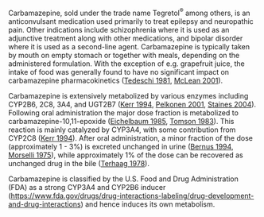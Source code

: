 Carbamazepine, sold under the trade name Tegretol<sup>®</sup> among others, is an anticonvulsant medication used primarily to treat epilepsy and neuropathic pain. Other indications include schizophrenia where it is used as an adjunctive treatment along with other medications, and bipolar disorder where it is used as a second-line agent. Carbamazepine is typically taken by mouth on empty stomach or together with meals, depending on the administered formulation. With the exception of e.g. grapefruit juice, the intake of food was generally found to have no significant impact on carbamazepine pharmacokinetics ([Tedeschi 1981](#5-References), [McLean 2001](#5-References)).

Carbamazepine is extensively metabolized by various enzymes including CYP2B6, 2C8, 3A4, and UGT2B7 ([Kerr 1994](#5-References), [Pelkonen 2001](#5-References), [Staines 2004](#5-References)). Following oral administration the major dose fraction is metabolized to carbamazepine-10,11-epoxide ([Eichelbaum 1985](#5-References), [Tomson 1983](#5-References)). This reaction is mainly catalyzed by CYP3A4, with some contribution from CYP2C8 ([Kerr 1994](#5-References)). After oral administration, a minor fraction of the dose (approximately 1 - 3%) is excreted unchanged in urine ([Bernus 1994](#5-References), [Morselli 1975](#5-References)), while approximately 1% of the dose can be recovered as unchanged drug in the bile ([Terhaag 1978](#5-References)).

Carbamazepine is classified by the U.S. Food and Drug Administration (FDA) as a strong CYP3A4 and CYP2B6 inducer (https://www.fda.gov/drugs/drug-interactions-labeling/drug-development-and-drug-interactions) and hence induces its own metabolism.
